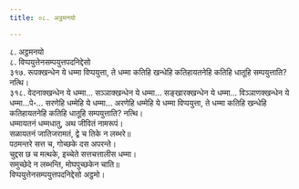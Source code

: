 ```yaml
---
title: ०८. अट्ठमनयो

---
```

८. अट्ठमनयो  
८. विप्पयुत्तेनसम्पयुत्तपदनिद्देसो  
३१७. रूपक्खन्धेन ये धम्मा विप्पयुत्ता, ते धम्मा कतिहि खन्धेहि कतिहायतनेहि कतिहि धातूहि सम्पयुत्ताति? नत्थि।  
३१८. वेदनाक्खन्धेन ये धम्मा… सञ्‍ञाक्खन्धेन ये धम्मा… सङ्खारक्खन्धेन ये धम्मा… विञ्‍ञाणक्खन्धेन ये धम्मा…पे॰… सरणेहि धम्मेहि ये धम्मा… अरणेहि धम्मेहि ये धम्मा विप्पयुत्ता, ते धम्मा कतिहि खन्धेहि कतिहायतनेहि कतिहि धातूहि सम्पयुत्ताति? नत्थि।  
धम्मायतनं धम्मधातु, अथ जीवितं नामरूपं।  
सळायतनं जातिजरामतं, द्वे च तिके न लब्भरे॥  
पठमन्तरे सत्त च, गोच्छके दस अपरन्ते।  
चुद्दस छ च मत्थके, इच्‍चेते सत्तचत्तालीस धम्मा।  
समुच्छेदे न लब्भन्ति, मोघपुच्छकेन चाति॥  
विप्पयुत्तेनसम्पयुत्तपदनिद्देसो अट्ठमो।  